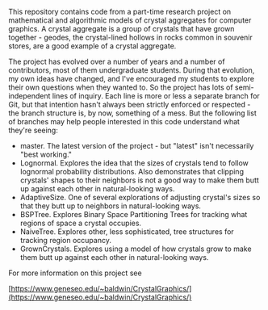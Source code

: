 This repository contains code from a part-time research project on mathematical and
algorithmic models of crystal aggregates for computer graphics. A crystal aggregate is a
group of crystals that have grown together - geodes, the crystal-lined hollows in rocks
common in souvenir stores, are a good example of a crystal aggregate.

The project has evolved over a number of years and a number of contributors, most of them
undergraduate students. During that evolution, my own ideas have changed, and I've
encouraged my students to explore their own questions when they wanted to. So the project
has lots of semi-independent lines of inquiry. Each line is more or less a separate branch
for Git, but that intention hasn't always been strictly enforced or respected - the branch
structure is, by now, something of a mess. But the following list of branches may help
people interested in this code understand what they're seeing:
* master. The latest version of the project - but "latest" isn't necessarily "best working."
* Lognormal. Explores the idea that the sizes of crystals tend to follow lognormal probability distributions. Also demonstrates that clipping crystals' shapes to their neighbors is not a good way to make them butt up against each other in natural-looking ways.
* AdaptiveSize. One of several explorations of adjusting crystal's sizes so that they butt up to neighbors in natural-looking ways.
* BSPTree. Explores Binary Space Partitioning Trees for tracking what regions of space a crystal occupies.
* NaiveTree. Explores other, less sophisticated, tree structures for tracking region occupancy.
* GrownCrystals. Explores using a model of how crystals grow to make them butt up against each other in natural-looking ways.

For more information on this project see

[https://www.geneseo.edu/~baldwin/CrystalGraphics/](https://www.geneseo.edu/~baldwin/CrystalGraphics/)